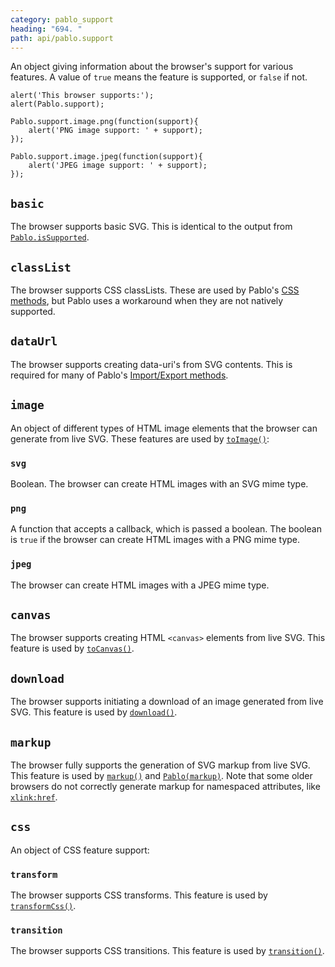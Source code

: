 ```yaml
---
category: pablo_support
heading: "694. "
path: api/pablo.support
---
```


An object giving information about the browser's support for various features. A value of `true` means the feature is supported, or `false` if not.

    alert('This browser supports:');
    alert(Pablo.support);

    Pablo.support.image.png(function(support){
        alert('PNG image support: ' + support);
    });

    Pablo.support.image.jpeg(function(support){
        alert('JPEG image support: ' + support);
    });


## `basic`

The browser supports basic SVG. This is identical to the output from [`Pablo.isSupported`](/api/Pablo.isSupported/).


## `classList`

The browser supports CSS classLists. These are used by Pablo's [CSS methods](/api/#CSS), but Pablo uses a workaround when they are not natively supported.


## `dataUrl`

The browser supports creating data-uri's from SVG contents. This is required for many of Pablo's [Import/Export methods](/api/#Import-Export).


## `image`

An object of different types of HTML image elements that the browser can generate from live SVG. These features are used by [`toImage()`](/api/toImage/):

### `svg`

Boolean. The browser can create HTML images with an SVG mime type.

### `png`

A function that accepts a callback, which is passed a boolean. The boolean is `true` if the browser can create HTML images with a PNG mime type.

### `jpeg`

The browser can create HTML images with a JPEG mime type.


## `canvas`

The browser supports creating HTML `<canvas>` elements from live SVG. This feature is used by [`toCanvas()`](/api/toCanvas/).


## `download`

The browser supports initiating a download of an image generated from live SVG. This feature is used by [`download()`](/api/download/).


## `markup`

The browser fully supports the generation of SVG markup from live SVG. This feature is used by [`markup()`](/api/markup/) and [`Pablo(markup)`](/api/Pablo/#Pablo-markup-attributes). Note that some older browsers do not correctly generate markup for namespaced attributes, like [`xlink:href`](https://developer.mozilla.org/docs/Web/SVG/Attribute/xlink:href).


## `css`

An object of CSS feature support:

### `transform`

The browser supports CSS transforms. This feature is used by [`transformCss()`](/api/transformCss).

### `transition`

The browser supports CSS transitions. This feature is used by [`transition()`](/api/transition).
